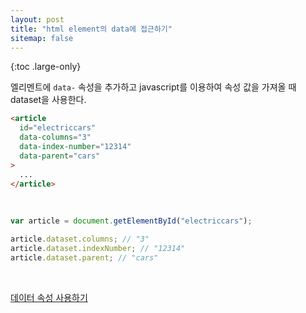 ```yaml
---
layout: post
title: "html element의 data에 접근하기"
sitemap: false
---
```


{:toc .large-only}

엘리멘트에 `data-` 속성을 추가하고 javascript를 이용하여 속성 값을 가져올 때 dataset을 사용한다.

```html
<article
  id="electriccars"
  data-columns="3"
  data-index-number="12314"
  data-parent="cars"
>
  ...
</article>
```

<br/>

```js
var article = document.getElementById("electriccars");

article.dataset.columns; // "3"
article.dataset.indexNumber; // "12314"
article.dataset.parent; // "cars"
```

<br/>

[데이터 속성 사용하기](developer.mozilla.org/ko/docs/Learn/HTML/Howto/Use_data_attributes)
